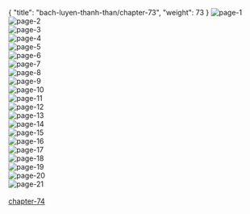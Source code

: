 { "title": "bach-luyen-thanh-than/chapter-73", "weight": 73 }
<img src="bach-luyen-thanh-than_0073_01-578dee9ea9eccb45c03a589f77440cfd.webp" alt="page-1" origin="http://storage.fshare.vn/Test-vechai/1501572065-Bach-Luyen-Thanh-Than-Chapter-72-02.jpg"><br/>
<img src="bach-luyen-thanh-than_0073_02-f3a25fb1edaa2ad3e656a6d5e05e9c6c.webp" alt="page-2" origin="http://storage.fshare.vn/Test-vechai/1501572065-Bach-Luyen-Thanh-Than-Chapter-72-03.jpg"><br/>
<img src="bach-luyen-thanh-than_0073_03-8ad12b84dba0cdf33b3d999b527f1cce.webp" alt="page-3" origin="http://storage.fshare.vn/Test-vechai/1501572065-Bach-Luyen-Thanh-Than-Chapter-72-04.jpg"><br/>
<img src="bach-luyen-thanh-than_0073_04-7760c968986c4136aa9abfdbf5ec5a96.webp" alt="page-4" origin="http://storage.fshare.vn/Test-vechai/1501572065-Bach-Luyen-Thanh-Than-Chapter-72-05.jpg"><br/>
<img src="bach-luyen-thanh-than_0073_05-2b16657c9e9125c40920ceeae6d8ffe9.webp" alt="page-5" origin="http://storage.fshare.vn/Test-vechai/1501572065-Bach-Luyen-Thanh-Than-Chapter-72-06.jpg"><br/>
<img src="bach-luyen-thanh-than_0073_06-ae092060fccc804cf7974db1f496a09a.webp" alt="page-6" origin="http://storage.fshare.vn/Test-vechai/1501572065-Bach-Luyen-Thanh-Than-Chapter-72-07.jpg"><br/>
<img src="bach-luyen-thanh-than_0073_07-a858f4183ff148bbefb3e06ccf78c737.webp" alt="page-7" origin="http://storage.fshare.vn/Test-vechai/1501572065-Bach-Luyen-Thanh-Than-Chapter-72-08.jpg"><br/>
<img src="bach-luyen-thanh-than_0073_08-f0e4a6fe0ceb34b6e9e4437379cca851.webp" alt="page-8" origin="http://storage.fshare.vn/Test-vechai/1501572065-Bach-Luyen-Thanh-Than-Chapter-72-09.jpg"><br/>
<img src="bach-luyen-thanh-than_0073_09-6a348628d97e0d78888465960cdf82b0.webp" alt="page-9" origin="http://storage.fshare.vn/Test-vechai/1501572065-Bach-Luyen-Thanh-Than-Chapter-72-10.jpg"><br/>
<img src="bach-luyen-thanh-than_0073_10-940b36c68ef9c03f0c3365ffc6d58f30.webp" alt="page-10" origin="http://storage.fshare.vn/Test-vechai/1501572065-Bach-Luyen-Thanh-Than-Chapter-72-11.jpg"><br/>
<img src="bach-luyen-thanh-than_0073_11-c9517e1d1ea2e695639d15987be0ce86.webp" alt="page-11" origin="http://storage.fshare.vn/Test-vechai/1501572065-Bach-Luyen-Thanh-Than-Chapter-72-12.jpg"><br/>
<img src="bach-luyen-thanh-than_0073_12-cb520d5d8ef5491f7c2258e6e46abbaa.webp" alt="page-12" origin="http://storage.fshare.vn/Test-vechai/1501572065-Bach-Luyen-Thanh-Than-Chapter-72-13.jpg"><br/>
<img src="bach-luyen-thanh-than_0073_13-ad429ba916135c85b01f2e3726c819ee.webp" alt="page-13" origin="http://storage.fshare.vn/Test-vechai/1501572065-Bach-Luyen-Thanh-Than-Chapter-72-14.jpg"><br/>
<img src="bach-luyen-thanh-than_0073_14-acd6752c9b5edd83ce988aa6feeee94e.webp" alt="page-14" origin="http://storage.fshare.vn/Test-vechai/1501572065-Bach-Luyen-Thanh-Than-Chapter-72-15.jpg"><br/>
<img src="bach-luyen-thanh-than_0073_15-ad65080ad633dab0915915074b754c29.webp" alt="page-15" origin="http://storage.fshare.vn/Test-vechai/1501572065-Bach-Luyen-Thanh-Than-Chapter-72-16.jpg"><br/>
<img src="bach-luyen-thanh-than_0073_16-e97045287921ff87ee9defcb2d7c0a39.webp" alt="page-16" origin="http://storage.fshare.vn/Test-vechai/1501572065-Bach-Luyen-Thanh-Than-Chapter-72-17.jpg"><br/>
<img src="bach-luyen-thanh-than_0073_17-87fefc84071c8cccc8a7bcc80938a997.webp" alt="page-17" origin="http://storage.fshare.vn/Test-vechai/1501572065-Bach-Luyen-Thanh-Than-Chapter-72-18.jpg"><br/>
<img src="bach-luyen-thanh-than_0073_18-a7be011feea12807bb3eb351a4a43753.webp" alt="page-18" origin="http://storage.fshare.vn/Test-vechai/1501572065-Bach-Luyen-Thanh-Than-Chapter-72-19.jpg"><br/>
<img src="bach-luyen-thanh-than_0073_19-5bb5cb32a14921c371bc77ac3d4d59c5.webp" alt="page-19" origin="http://storage.fshare.vn/Test-vechai/1501572065-Bach-Luyen-Thanh-Than-Chapter-72-20.jpg"><br/>
<img src="bach-luyen-thanh-than_0073_20-7f1cc0430d5aaf68949e591a87783e84.webp" alt="page-20" origin="http://storage.fshare.vn/Test-vechai/1501572065-Bach-Luyen-Thanh-Than-Chapter-72-21.jpg"><br/>
<img src="bach-luyen-thanh-than_0073_21-793cf8b5134cb9abf67bd228b1ea8bf6.webp" alt="page-21" origin="http://storage.fshare.vn/Test-vechai/1501572065-Bach-Luyen-Thanh-Than-Chapter-72-22.jpg"><br/>
<br/><a class="nextchap" href="/bach-luyen-thanh-than/chapter-74">chapter-74</a>
